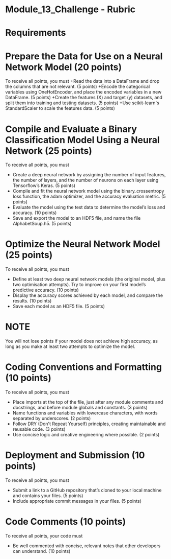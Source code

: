 # Module_13_Challenge - Rubric

# Requirements

# Prepare the Data for Use on a Neural Network Model (20 points)

To receive all points, you must
+Read the data into a DataFrame and drop the columns that are not relevant. (5 points)
+Encode the categorical variables using OneHotEncoder, and place the encoded variables in a new DataFrame. (5 points)
+Create the features (X) and target (y) datasets, and split them into training and testing datasets. (5 points)
+Use scikit-learn's StandardScaler to scale the features data. (5 points)

# Compile and Evaluate a Binary Classification Model Using a Neural Network (25 points)

To receive all points, you must
+ Create a deep neural network by assigning the number of input features, the number of layers, and the number of neurons on each layer using Tensorflow’s Keras. (5 points)
+ Compile and fit the neural network model using the binary_crossentropy loss function, the adam optimizer, and the accuracy evaluation metric. (5 points)
+ Evaluate the model using the test data to determine the model’s loss and accuracy. (10 points)
+ Save and export the model to an HDF5 file, and name the file AlphabetSoup.h5. (5 points)

# Optimize the Neural Network Model (25 points)

To receive all points, you must
+ Define at least two deep neural network models (the original model, plus two optimisation attempts). Try to improve on your first model’s predictive accuracy. (10 points)
+ Display the accuracy scores achieved by each model, and compare the results. (10 points)
+ Save each model as an HDF5 file. (5 points)

# NOTE
You will not lose points if your model does not achieve high accuracy, as long as you make at least two attempts to optimize the model.

# Coding Conventions and Formatting (10 points)

To receive all points, you must
+ Place imports at the top of the file, just after any module comments and docstrings, and before module globals and constants. (3 points)
+ Name functions and variables with lowercase characters, with words separated by underscores. (2 points)
+ Follow DRY (Don't Repeat Yourself) principles, creating maintainable and reusable code. (3 points)
+ Use concise logic and creative engineering where possible. (2 points)

# Deployment and Submission (10 points)

To receive all points, you must
+ Submit a link to a GitHub repository that’s cloned to your local machine and contains your files. (5 points)
+ Include appropriate commit messages in your files. (5 points)

# Code Comments (10 points)

To receive all points, your code must
+ Be well commented with concise, relevant notes that other developers can understand. (10 points)

